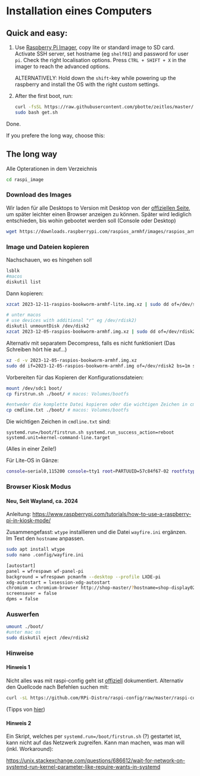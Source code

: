 # Installation eines Computers

## Quick and easy:

1) Use [Raspberry Pi Imager](https://www.raspberrypi.com/software/), copy lite or standard image to SD card. Activate SSH server, set hostname (eg `shelf01`) and password for user `pi`. Check the right localisation options. Press `CTRL + SHIFT + X` in the imager to reach the advanced options.

   ALTERNATIVELY: Hold down the `shift`-key while powering up the raspberry and install the OS with the right custom settings.
2) After the first boot, run: 
   ```bash
   curl -fsSL https://raw.githubusercontent.com/pbotte/zeitlos/master/software/get.sh -o get.sh
   sudo bash get.sh
   ```
Done.

If you prefere the long way, choose this:

## The long way

Alle Opterationen in dem Verzeichnis
```bash
cd raspi_image
```

### Download des Images

Wir laden für alle Desktops to Version mit Desktop von der [offiziellen Seite](https://www.raspberrypi.com/software/operating-systems/), um später leichter einen Browser anzeigen zu können. Später wird lediglich entschieden, bis wohin gebootet werden soll (Console oder Desktop)

```bash
wget https://downloads.raspberrypi.com/raspios_armhf/images/raspios_armhf-2023-12-06/2023-12-05-raspios-bookworm-armhf.img.xz
```

### Image und Dateien kopieren

Nachschauen, wo es hingehen soll
```bash
lsblk
#macos
diskutil list
```

Dann kopieren:
```bash
xzcat 2023-12-11-raspios-bookworm-armhf-lite.img.xz | sudo dd of=/dev/sdc bs=1M status=progress conv=fsync

# unter macos 
# use devices with additional "r" eg /dev/rdisk2)
diskutil unmountDisk /dev/disk2
xzcat 2023-12-05-raspios-bookworm-armhf.img.xz | sudo dd of=/dev/rdisk2 bs=1m status=progress conv=sync
```

Alternativ mit separatem Decompress, falls es nicht funktioniert (Das Schreiben hört hie auf...)
```bash
xz -d -v 2023-12-05-raspios-bookworm-armhf.img.xz 
sudo dd if=2023-12-05-raspios-bookworm-armhf.img of=/dev/rdisk2 bs=1m status=progress conv=sync
```

Vorbereiten für das Kopieren der Konfigurationsdateien:
```bash 
mount /dev/sdc1 boot/ 
cp firstrun.sh ./boot/ # macos: Volumes/bootfs 

#entweder die komplette Datei kopieren oder die wichtigen Zeichen in cmdline.txt einfügen
cp cmdline.txt ./boot/ # macos: Volumes/bootfs 
```

Die wichtigen Zeichen in `cmdline.txt` sind:
```
systemd.run=/boot/firstrun.sh systemd.run_success_action=reboot systemd.unit=kernel-command-line.target
```
(Alles in einer Zeile!)

Für Lite-OS in Gänze:
```bash
console=serial0,115200 console=tty1 root=PARTUUID=57c84f67-02 rootfstype=ext4 fsck.repair=yes rootwait quiet init=/usr/lib/raspberrypi-sys-mods/firstboot systemd.run=/boot/firstrun.sh systemd.run_success_action=reboot systemd.unit=kernel-command-line.target ipv6.disable=1
```

### Browser Kiosk Modus

#### Neu, Seit Wayland, ca. 2024

Anleitung: https://www.raspberrypi.com/tutorials/how-to-use-a-raspberry-pi-in-kiosk-mode/

Zusammengefasst: `wtype` installieren und die Datei `wayfire.ini` ergänzen. Im Text den `hostname` anpassen.
```bash
sudo apt install wtype
sudo nano .config/wayfire.ini

[autostart]
panel = wfrespawn wf-panel-pi
background = wfrespawn pcmanfm --desktop --profile LXDE-pi
xdg-autostart = lxsession-xdg-autostart
chromium = chromium-browser http://shop-master/?hostname=shop-display02 --kiosk --noerrdialogs --disable-infobars --no-first-run --ozone-platform=wayland --enable-features=OverlayScrollbar --start-maximized
screensaver = false
dpms = false
```

### Auswerfen 
```bash 
umount ./boot/
#unter mac os
sudo diskutil eject /dev/rdisk2
```



### Hinweise

#### Hinweis 1
Nicht alles was mit raspi-config geht ist [offiziell](https://www.raspberrypi.com/documentation/computers/configuration.html#list-of-options30) dokumentiert. Alternativ den Quellcode nach Befehlen suchen mit:
```bash
curl -sL https://github.com/RPi-Distro/raspi-config/raw/master/raspi-config | grep -E '(do|get)_[a-zA-Z0-9_ ]+\(' | sort | uniq
```
(Tipps von [hier](https://raspberrypi.stackexchange.com/questions/28907/how-could-one-automate-the-raspbian-raspi-config-setup))

#### Hinweis 2

Ein Skript, welches per `systemd.run=/boot/firstrun.sh` (?) gestartet ist, kann nicht auf das Netzwerk zugreifen. Kann man machen, was man will (inkl. Workaround):

https://unix.stackexchange.com/questions/686612/wait-for-network-on-systemd-run-kernel-parameter-like-require-wants-in-systemd